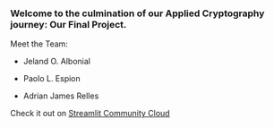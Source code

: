 ### Welcome to the culmination of our Applied Cryptography journey: Our Final Project.

Meet the Team:

  * Jeland O. Albonial
  
  * Paolo L. Espion
  
  * Adrian James Relles

Check it out on [Streamlit Community Cloud](https://st-hello-app.streamlit.app/)
